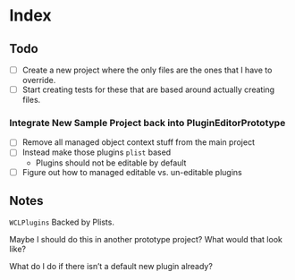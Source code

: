# Index

## Todo

* [ ] Create a new project where the only files are the ones that I have to override.
* [ ] Start creating tests for these that are based around actually creating files.

### Integrate New Sample Project back into PluginEditorPrototype

* [ ] Remove all managed object context stuff from the main project
* [ ] Instead make those plugins `plist` based
	* Plugins should not be editable by default
* [ ] Figure out how to managed editable vs. un-editable plugins

## Notes

`WCLPlugins` Backed by Plists.

Maybe I should do this in another prototype project? What would that look like?

What do I do if there isn’t a default new plugin already?
